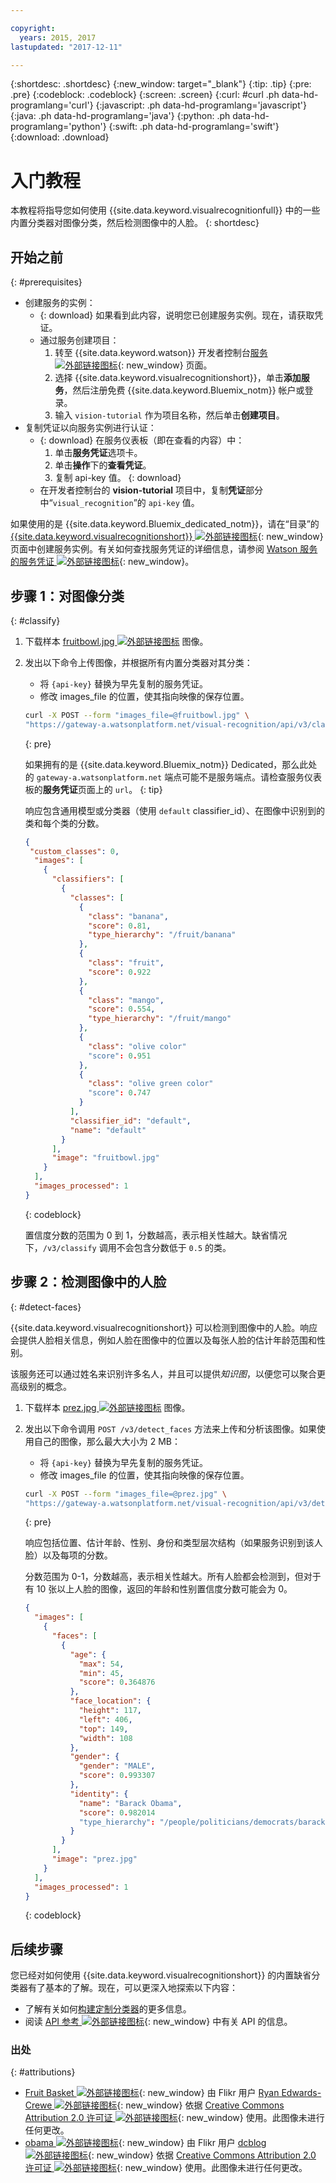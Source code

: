 ```yaml
---

copyright:
  years: 2015, 2017
lastupdated: "2017-12-11"

---
```


{:shortdesc: .shortdesc}
{:new_window: target="_blank"}
{:tip: .tip}
{:pre: .pre}
{:codeblock: .codeblock}
{:screen: .screen}
{:curl: #curl .ph data-hd-programlang='curl'}
{:javascript: .ph data-hd-programlang='javascript'}
{:java: .ph data-hd-programlang='java'}
{:python: .ph data-hd-programlang='python'}
{:swift: .ph data-hd-programlang='swift'}
{:download: .download}

# 入门教程

本教程将指导您如何使用 {{site.data.keyword.visualrecognitionfull}} 中的一些内置分类器对图像分类，然后检测图像中的人脸。
{: shortdesc}

## 开始之前
{: #prerequisites}

- 创建服务的实例：
    - {: download} 如果看到此内容，说明您已创建服务实例。现在，请获取凭证。
    - 通过服务创建项目：
        1.  转至 {{site.data.keyword.watson}} 开发者控制台[服务 ![外部链接图标](../../icons/launch-glyph.svg "外部链接图标")](https://console.{DomainName}/developer/watson/services){: new_window} 页面。
        1.  选择 {{site.data.keyword.visualrecognitionshort}}，单击**添加服务**，然后注册免费 {{site.data.keyword.Bluemix_notm}} 帐户或登录。
        1.  输入 `vision-tutorial` 作为项目名称，然后单击**创建项目**。
- 复制凭证以向服务实例进行认证：
    - {: download} 在服务仪表板（即在查看的内容）中：
        1.  单击**服务凭证**选项卡。
        1.  单击**操作**下的**查看凭证**。
        1.  复制 api-key 值。
        {: download}
    - 在开发者控制台的 **vision-tutorial** 项目中，复制**凭证**部分中“`visual_recognition`”的 `api-key` 值。

<!-- Remove this text after dedicated instances have the Developer Console: begin -->

如果使用的是 {{site.data.keyword.Bluemix_dedicated_notm}}，请在“目录”的 [{{site.data.keyword.visualrecognitionshort}} ![外部链接图标](../../icons/launch-glyph.svg "外部链接图标")](https://console.{DomainName}/catalog/services/visual-recognition/){: new_window} 页面中创建服务实例。有关如何查找服务凭证的详细信息，请参阅 [Watson 服务的服务凭证 ![外部链接图标](../../icons/launch-glyph.svg "外部链接图标")](/docs/services/watson/getting-started-credentials.html#getting-credentials-manually){: new_window}。

<!-- Remove this text after dedicated instances have the Developer Console: end -->

## 步骤 1：对图像分类
{: #classify}

1.  下载样本 <a target="_blank" href="https://watson-developer-cloud.github.io/doc-tutorial-downloads/visual-recognition/fruitbowl.jpg" download="fruitbowl.jpg">fruitbowl.jpg <img src="../../icons/launch-glyph.svg" alt="外部链接图标" title="外部链接图标" class="style-scope doc-content"></a> 图像。
1.  发出以下命令上传图像，并根据所有内置分类器对其分类：
    - 将 `{api-key}` 替换为早先复制的服务凭证。
    - 修改 images\_file 的位置，使其指向映像的保存位置。

    ```bash
    curl -X POST --form "images_file=@fruitbowl.jpg" \
    "https://gateway-a.watsonplatform.net/visual-recognition/api/v3/classify?api_key={api-key}&version=2016-05-20"
    ```
    {: pre}

    如果拥有的是 {{site.data.keyword.Bluemix_notm}} Dedicated，那么此处的 `gateway-a.watsonplatform.net` 端点可能不是服务端点。请检查服务仪表板的**服务凭证**页面上的 `url`。
    {: tip}

    响应包含通用模型或分类器（使用 `default` classifier_id）、在图像中识别到的类和每个类的分数。

    ```json
    {
     "custom_classes": 0,
      "images": [
        {
          "classifiers": [
            {
              "classes": [
                {
                  "class": "banana",
                  "score": 0.81,
                  "type_hierarchy": "/fruit/banana"
                },
                {
                  "class": "fruit",
                  "score": 0.922
                },
                {
                  "class": "mango",
                  "score": 0.554,
                  "type_hierarchy": "/fruit/mango"
                },
                {
                  "class": "olive color"
                  "score": 0.951
                },
                {
                  "class": "olive green color"
                  "score": 0.747
                }
              ],
              "classifier_id": "default",
              "name": "default"
            }
          ],
          "image": "fruitbowl.jpg"
        }
      ],
      "images_processed": 1
    }
    ```
    {: codeblock}

    置信度分数的范围为 0 到 1，分数越高，表示相关性越大。缺省情况下，`/v3/classify` 调用不会包含分数低于 `0.5` 的类。

## 步骤 2：检测图像中的人脸
{: #detect-faces}

{{site.data.keyword.visualrecognitionshort}} 可以检测到图像中的人脸。响应会提供人脸相关信息，例如人脸在图像中的位置以及每张人脸的估计年龄范围和性别。

该服务还可以通过姓名来识别许多名人，并且可以提供*知识图*，以便您可以聚合更高级别的概念。

1.  下载样本 <a target="_blank" href="https://watson-developer-cloud.github.io/doc-tutorial-downloads/visual-recognition/prez.jpg" download="prez.jpg">prez.jpg <img src="../../icons/launch-glyph.svg" alt="外部链接图标" title="外部链接图标" class="style-scope doc-content"></a> 图像。
1.  发出以下命令调用 `POST /v3/detect_faces` 方法来上传和分析该图像。如果使用自己的图像，那么最大大小为 2 MB：
    - 将 `{api-key}` 替换为早先复制的服务凭证。
    - 修改 images\_file 的位置，使其指向映像的保存位置。

    ```bash
    curl -X POST --form "images_file=@prez.jpg" \
    "https://gateway-a.watsonplatform.net/visual-recognition/api/v3/detect_faces?api_key={api-key}&version=2016-05-20"
    ```
    {: pre}

    响应包括位置、估计年龄、性别、身份和类型层次结构（如果服务识别到该人脸）以及每项的分数。

    分数范围为 0-1，分数越高，表示相关性越大。所有人脸都会检测到，但对于有 10 张以上人脸的图像，返回的年龄和性别置信度分数可能会为 0。

    ```json
    {
      "images": [
        {
          "faces": [
            {
              "age": {
                "max": 54,
                "min": 45,
                "score": 0.364876
              },
              "face_location": {
                "height": 117,
                "left": 406,
                "top": 149,
                "width": 108
              },
              "gender": {
                "gender": "MALE",
                "score": 0.993307
              },
              "identity": {
                "name": "Barack Obama",
                "score": 0.982014
                "type_hierarchy": "/people/politicians/democrats/barack obama"
              }
            }
          ],
          "image": "prez.jpg"
        }
      ],
      "images_processed": 1
    }
    ```
    {: codeblock}

## 后续步骤

您已经对如何使用 {{site.data.keyword.visualrecognitionshort}} 的内置缺省分类器有了基本的了解。现在，可以更深入地探索以下内容：

- 了解有关如何[构建定制分类器](/docs/services/visual-recognition/tutorial-custom-classifier.html)的更多信息。
- 阅读 [API 参考 ![外部链接图标](../../icons/launch-glyph.svg "外部链接图标")](https://www.ibm.com/watson/developercloud/visual-recognition/api/v3/){: new_window} 中有关 API 的信息。

### 出处
{: #attributions}

- [Fruit Basket ![外部链接图标](../../icons/launch-glyph.svg "外部链接图标")](https://flic.kr/p/JPHES){: new_window} 由 Flikr 用户 [Ryan Edwards-Crewe ![外部链接图标](../../icons/launch-glyph.svg "外部链接图标")](https://www.flickr.com/photos/ryanec/){: new_window} 依据 [Creative Commons Attribution 2.0 许可证 ![外部链接图标](../../icons/launch-glyph.svg "外部链接图标")](http://creativecommons.org/licenses/by/2.0/deed.en){: new_window} 使用。此图像未进行任何更改。
- [obama ![外部链接图标](../../icons/launch-glyph.svg "外部链接图标")](http://bit.ly/1T0DCl9){: new_window} 由 Flikr 用户 [dcblog ![外部链接图标](../../icons/launch-glyph.svg "外部链接图标")](https://www.flickr.com/photos/12863058@N08/){: new_window} 依据 [Creative Commons Attribution 2.0 许可证 ![外部链接图标](../../icons/launch-glyph.svg "外部链接图标")](http://creativecommons.org/licenses/by/2.0/deed.en){: new_window} 使用。此图像未进行任何更改。
